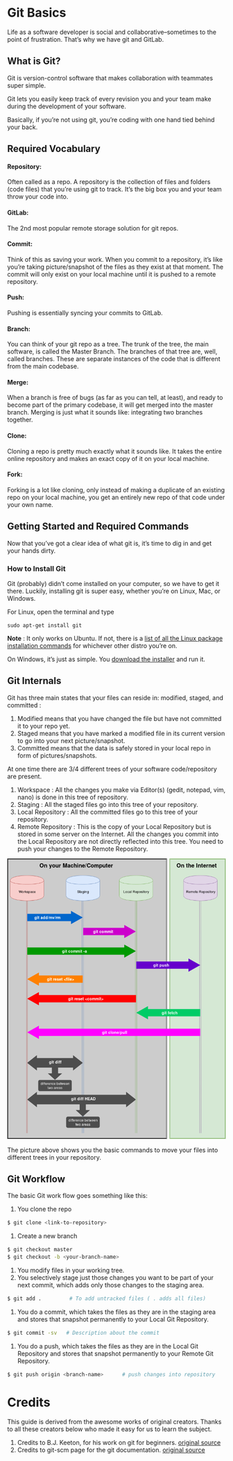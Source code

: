 # Git Basics 

Life as a software developer is social and collaborative–sometimes to the point of frustration. That’s why we have git and GitLab.

## What is Git?

Git is version-control software that makes collaboration with teammates super simple.

Git lets you easily keep track of every revision you and your team make during the development of your software.

Basically, if you’re not using git, you’re coding with one hand tied behind your back.

## Required Vocabulary

#### Repository:

Often called as a repo. A repository is the collection of files and folders (code files) that you’re using git to track. It’s the big box you and your team throw your code into.

#### GitLab:

The 2nd most popular remote storage solution for git repos.

#### Commit:

Think of this as saving your work. When you commit to a repository, it’s like you’re taking picture/snapshot of the files as they exist at that moment. The commit will only 
exist on your local machine until it is pushed to a remote repository.

#### Push:

Pushing is essentially syncing your commits to GitLab.

#### Branch:

You can think of your git repo as a tree. The trunk of the tree, the main software, is called the Master Branch. The branches of that tree are, well, called branches. These are separate instances of the code that is different from the main codebase.

#### Merge:

When a branch is free of bugs (as far as you can tell, at least), and ready to become part of the primary codebase, it will get merged into the master branch. Merging is just what it sounds like: integrating two branches together.

#### Clone:

Cloning a repo is pretty much exactly what it sounds like. It takes the entire online repository and makes an exact copy of it on your local machine.

#### Fork:

Forking is a lot like cloning, only instead of making a duplicate of an existing repo on your local machine, you get an entirely new repo of that code under your own name.


## Getting Started and Required Commands
Now that you’ve got a clear idea of what git is, it’s time to dig in and get your hands dirty.

### How to Install Git

Git (probably) didn’t come installed on your computer, so we have to get it there. Luckily, installing git is super easy, whether you’re on Linux, Mac, or Windows.

For Linux, open the terminal and type 
```
sudo apt-get install git 
```
**Note** : It only works on Ubuntu. If not, there is a [list of all the Linux package installation commands](https://git-scm.com/download/linux) for whichever other distro you’re on.

On Windows, it’s just as simple. You [download the installer](https://git-scm.com/download/win) and run it.


## Git Internals 

Git has three main states that your files can reside in: modified, staged, and committed :

1. Modified means that you have changed the file but have not committed it to your
repo yet.
2. Staged means that you have marked a modified file in its current version to go into
your next picture/snapshot.
3. Committed means that the data is safely stored in your local repo in form of
pictures/snapshots.

At one time there are 3/4 different trees of your software code/repository are present.

1. Workspace : All the changes you make via Editor(s) (gedit, notepad, vim, nano) is
done in this tree of repository.
2. Staging : All the staged files go into this tree of your repository.
3. Local Repository : All the committed files go to this tree of your repository.
4. Remote Repository : This is the copy of your Local Repository but is stored in some
server on the Internet. All the changes you commit into the Local Repository are
not directly reflected into this tree. You need to push your changes to the Remote
Repository.

![No pic](extras/Git.png)

The picture above shows you the basic commands to move your files into different
trees in your repository.


## Git Workflow 

The basic Git work flow goes something like this:
1. You clone the repo 
```sh
$ git clone <link-to-repository> 
```
1. Create a new branch 
```sh
$ git checkout master
$ git checkout -b <your-branch-name>
```
1. You modify files in your working tree.
1. You selectively stage just those changes you want to be part of your next commit,
which adds only those changes to the staging area.
```sh
$ git add .         # To add untracked files ( . adds all files) 
```
1. You do a commit, which takes the files as they are in the staging area and stores that
snapshot permanently to your Local Git Repository.
```sh
$ git commit -sv   # Description about the commit
```
1. You do a push, which takes the files as they are in the Local Git Repository and stores
that snapshot permanently to your Remote Git Repository.
```sh
$ git push origin <branch-name>      # push changes into repository
```

# Credits
This guide is derived from the awesome works of original creators.
Thanks to all these creators below who made it easy for us to learn the subject.
1. Credits to B.J. Keeton, for his work on git for beginners. [original source](https://www.elegantthemes.com/blog/resources/git-and-github-a-beginners-guide-for-complete-newbies)
2. Credits to git-scm page for the git documentation. [original source](https://git-scm.com/docs/)